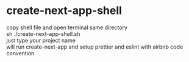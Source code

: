 # create-next-app-shell

copy shell file and open terminal same directory  
sh ./create-next-app-shell.sh  
just type your project name  
will run create-next-app and setup prettier and eslint with airbnb code convention  
